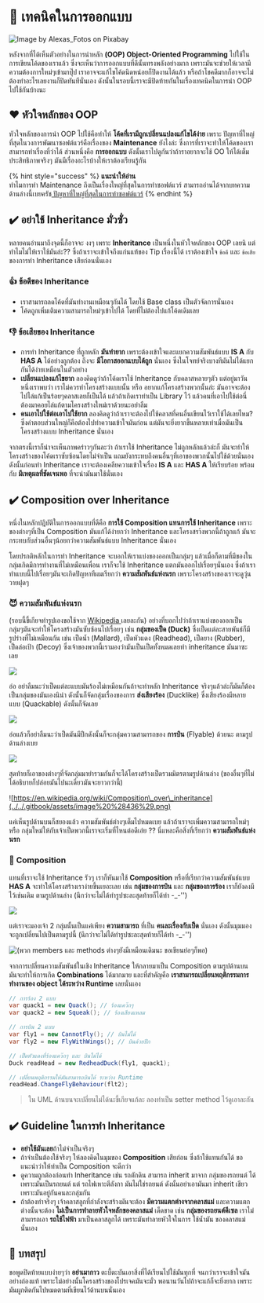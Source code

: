 # 🥰 เทคนิคในการออกแบบ

![Image by Alexas\_Fotos on Pixabay](../../.gitbook/assets/image%20%28317%29.png)

หลังจากที่ได้เห็นตัวอย่างในการนำหลัก **\(OOP\) Object-Oriented Programming** ไปใช้ในการเขียนโค้ดของเราแล้ว ซึ่งจะเห็นว่าการออกแบบที่ดีนั้นทรงพลังอย่างมาก เพราะมันจะช่วยให้เวลามีความต้องการใหม่ๆเข้ามาปุ๊ป เราอาจจะแก้ไขโค้ดนิดหน่อยก็ปิดงานได้แล้ว หรือถ้าโชคดีมากก็อาจจะไม่ต้องทำอะไรเลยงานก็ปิดทันทีนั่นเอง ดังนั้นในรอบนี้เราจะมีปิดท้ายกันในเรื่องเทคนิคในการนำ OOP ไปใช้กันบ้างนะ

## ❤️ หัวใจหลักของ OOP

หัวใจหลักของการนำ OOP ไปใช้คือทำให้ **โค้ดที่เรามีถูกเปลี่ยนแปลงแก้ไขได้ง่าย** เพราะ ปัญหาที่ใหญ่ที่สุดในวงการพัฒนาซอฟต์แวร์คือเรื่องของ **Maintenance** ยังไงล่ะ ซึ่งการที่เราจะทำให้โค้ดของเราสามารถทำเรื่องที่ว่าได้ ส่วนหนึ่งคือ **การออกแบบ** ดังนั้นเราไปดูกันว่าถ้าราอยากจะใช้ OO ให้ได้เต็มประสิทธิภาพจริงๆ มันมีเรื่องอะไรบ้างให้เราต้องเรียนรู้กัน

{% hint style="success" %}
**แนะนำให้อ่าน**  
ทำไมการทำ Maintenance ถึงเป็นเรื่องใหญ่ที่สุดในการทำซอฟต์แวร์ สามารถอ่านได้จากบทความด้านล่างนี้เบยครัช[ ปัญหาที่ใหญ่ที่สุดในการทำซอฟต์แวร์](https://saladpuk.gitbook.io/learn/v/tips/why-software-fail)
{% endhint %}

## ✔️ อย่าใช้ Inheritance มั่วซั่ว

หลายคนอ่านมาถึงจุดนี้ก็อาจจะ งงๆ เพราะ **Inheritance** เป็นหนึ่งในหัวใจหลักของ OOP เลยนิ แต่ทำไมไม่ให้เราใช้มันล่ะ?? ซึ่งถ้าเราจะเข้าใจถึงแก่นแท้ของ Tip เรื่องนี้ได้ เราต้องเข้าใจ `ข้อดี` และ `ข้อเสีย` ของการทำ Inheritance เสียก่อนนั่นเอง

### 👍 ข้อดีของ Inheritance

* เราสามารถลดโค้ดที่มันทำงานเหมือนๆกันได้ โดยใช้ Base class เป็นตัวจัดการนั่นเอง
* โค้ดถูกเพิ่มเติมความสามารถใหม่ๆเข้าไปได้ โดยที่ไม่ต้องไปแก้โค้ดเดิมเลย

### 👎 ข้อเสียของ Inheritance

* การทำ Inheritance ที่ถูกหลัก **มันทำยาก** เพราะต้องเข้าใจและแยกความสัมพันธ์แบบ **IS A** กับ **HAS A** ได้อย่างถูกต้อง ถึงจะ **มีโอกาสออกแบบได้ถูก** นั่นเอง ซึ่งในโจทย์จริงบางทีมันไม่ได้แยกกันได้ง่ายเหมือนในตัวอย่าง
* **เปลี่ยนแปลงแก้ไขยาก** ลองคิดดูว่าถ้าโค้ดเราใช้ Inheritance กับคลาสหลายๆตัว แต่อยู่มาวันหนึ่งเราพบว่า เราไม่ควรทำโครงสร้างแบบนั้น หรือ อยากแก้โครงสร้างพวกนั้นล่ะ มันอาจจะต้องไปไล่แก้เป็นร้อยๆคลาสเลยก็เป็นได้ แล้วถ้าเกิดเราทำเป็น Library ไว้ แล้วคนที่เอาไปใช้ต่อนี่ต้องมาคอยไล่แก้ตามโครงสร้างใหม่เราด้วยนะอย่าลืม
* **คนเอาไปใช้ต่อเอาไปใช้ยาก** ลองคิดดูว่าถ้าเราจะต้องไปใช้คลาสที่คนอื่นเขียนไว้เราใช้ได้เลยไหม? ซึ่งคำตอบส่วนใหญ่ก็คือต้องไปทำความเข้าใจมันก่อน แต่มันจะยิ่งยากขึ้นหลายเท่าเมื่อมันเป็นโครงสร้างแบบ Inheritance นั่นเอง

จากตรงนี้เราก็น่าจะเห็นภาพคร่าวๆกันละว่า ถ้าเราใช้ Inheritance ไม่ถูกหลักแล้วล่ะก็ มันจะทำให้โครงสร้างของโค้ดเราซับซ้อนโดยไม่จำเป็น แถมยังกระทบถึงคนอื่นๆที่เอาของพวกนั้นไปใช้ด้วยนั่นเอง ดังนั้นก่อนทำ Inheritance เราจะต้องเคลียความเข้าใจเรื่อง **IS A** และ **HAS A** ให้เรียบร้อย พร้อมกับ **มีเหตุผลที่ชัดเจนพอ** ที่จะนำมันมาใช้นั่นเอง

## ✔️ Composition over Inheritance

หนึ่งในหลักปฎิบัติในการออกแบบที่ดีคือ **การใช้ Composition แทนการใช้ Inheritance** เพราะของต่างๆที่เป็น Composition มันแก้ได้ง่ายกว่า Inheritance และโครงสรา้งพวกนี้ถ้าถูกแก้ มันจะกระทบกับส่วนอื่นๆน้อยกว่าความสัมพันธ์แบบ Inheritance นั่นเอง

โดยปรกติหลักในการทำ Inheritance จะบอกให้เราแบ่งของออกเป็นกลุ่มๆ แล้วเมื่อก็ตามที่มีของในกลุ่มเกิดมีการทำงานที่ไม่เหมือนเพื่อน เราก็จะใช้ Inheritance แตกมันออกไปเรื่อยๆนั่นเอง ซึ่งถ้าเราทำแบบนี้ไปเรื่อยๆมันจะเกิดปัญหาทีผมเรียกว่า **ความสัมพันธ์แห่งนรก** เพราะโครงสร้างของเราจะดูวุ่นวายฝุดๆ

### 😈 ความสัมพันธ์แห่งนรก

\(รอบนี้ขี้เกียจทำรูปเองขอใช้จาก [Wikipedia ](https://en.wikipedia.org/wiki/Composition_over_inheritance)เลยละกัน\) อย่างที่บอกไปว่าถ้าเราแบ่งของออกเป็นกลุ่มๆมันจะทำให้โครงสร้างมันซับซ้อนไปเรื่อยๆ เช่น **กลุ่มของเป็ด \(Duck\)** ซึ่งเป็ดแต่ละสายพันธ์ก็มีรูปร่างที่ไม่เหมือนกัน เช่น เป็ดน้ำ \(Mallard\), เป็ดหัวแดง \(Readhead\), เป็ดยาง \(Rubber\), เป็ดล่อเป้า \(Decoy\) ซึ่งเจ้าของพวกนี้เรามองว่ามันเป็นเป็ดทั้งหมดเลยทำ inheritance มันมาซะเลย

![](../../.gitbook/assets/image%20%2846%29.png)

อ่อ อย่าลืมนะว่าเป็ดแต่ละแบบมันร้องไม่เหมือนกันถ้าจะทำหลัก Inheritance จริงๆแล้วล่ะก็มันก็ต้องเป็นกลุ่มของมันเองนิน่า ดังนั้นก็จัดกลุ่มเรื่องของการ **ส่งเสียงร้อง** \(Ducklike\) ซึ่งเสียงร้องมีหลายแบบ \(Quackable\) ดังนั้นก็จัดเลย 

![](../../.gitbook/assets/image%20%28805%29.png)

อ่อแล้วก็อย่าลืมนะว่าเป็ดมันมีปีกดังนั้นก็จะกลุ่มความสามารถของ **การบิน** \(Flyable\) ด้วยนะ ตามรูปด้านล่างเบย

![](../../.gitbook/assets/image%20%28542%29.png)

สุดท้ายก็เอาของต่างๆที่จัดกลุ่มมายำรวมกันก็จะได้โครงสร้างเป็ดรวมมิตรตามรูปด้านล่าง \(ของอื่นๆที่ไม่ได้อธิบายก็ปล่อยมันไปนะเดี๋ยวมันจะยาวกว่านี้\)

![https://en.wikipedia.org/wiki/Composition\_over\_inheritance](../../.gitbook/assets/image%20%28436%29.png)

แค่เห็นรูปด้านบนก็สยองแล้ว ความสัมพันธ์ต่างๆเต็มไปหมดเบย แล้วถ้าเราจะเพิ่มความสามารถใหม่ๆ หรือ กลุ่มใหม่ให้กับเจ้าเป็ดพวกนี้เราจะเริ่มที่ไหนต่อดีเอ่ย ?? นี่แหละคือสิ่งที่เรียกว่า **ความสัมพันธ์แห่งนรก**

### 🎎 **Composition**

แทนที่เราจะใช้ Inheritance รัวๆ เราก็หันมาใช้ **Composition** หรือที่เรียกว่าความสัมพันธ์แบบ **HAS A** จะทำให้โครงสร้างเราง่ายขึ้นเยอะเลย เช่น **กลุ่มของการบิน** และ **กลุ่มของการร้อง** เราก็ยังคงมีไว้เช่นเดิม ตามรูปด้านล่าง  \(นึกว่าจะไม่ได้ทำรูปซะละสุดท้ายก็ได้ทำ -\_-''\)

![](../../.gitbook/assets/image%20%28753%29.png)

แต่เราจะมองเจ้า 2 กลุ่มนั้นเป็นแค่เพียง **ความสามารถ** ที่เป็น **คนละเรื่องกับเป็ด** นั่นเอง ดังนั้นมุมมองจะถูกเปลี่ยนไปเป็นตามรูปนี้ \(นึกว่าจะไม่ได้ทำรูปซะละสุดท้ายก็ได้ทำ -\_-''\)

![\(&#xE1E;&#xE27;&#xE01; members &#xE41;&#xE25;&#xE30; methods &#xE15;&#xE48;&#xE32;&#xE07;&#xE46;&#xE22;&#xE31;&#xE07;&#xE21;&#xE35;&#xE40;&#xE2B;&#xE21;&#xE37;&#xE2D;&#xE19;&#xE40;&#xE14;&#xE34;&#xE21;&#xE19;&#xE30; &#xE02;&#xE2D;&#xE40;&#xE02;&#xE35;&#xE22;&#xE19;&#xE22;&#xE48;&#xE2D;&#xE46;&#xE01;&#xE47;&#xE1E;&#xE2D;\)](../../.gitbook/assets/image%20%28879%29.png)

จากการเปลี่ยนความสัมพันธ์ในเชิง Inheritance ให้กลายมาเป็น Composition ตามรูปด้านบน มันจะทำให้การเกิด **Combinations** ได้มากมาย และที่สำคัญคือ **เราสามารถเปลี่ยนพฤติกรรมการทำงานของ object ได้ระหว่าง Runtime** เลยนั่นเอง

```csharp
// การร้อง 2 แบบ
var quack1 = new Quack(); // ร้องแคว๊กๆ
var quack2 = new Squeak(); // ร้องเสียงแหลม

// การบิน 2 แบบ
var fly1 = new CannotFly(); // บินไม่ได้
var fly2 = new FlyWithWings(); // บินด้วยปีก

// เป็ดหัวแดงที่ร้องแคว๊กๆ และ บินไม่ได้
Duck readHead = new RedheadDuck(fly1, quack1);

// เปลี่ยนพฤติกรรมให้มันสามารถบินได้ ระหว่าง Runtime
readHead.ChangeFlyBehaviour(flt2);
```

> ใน UML ด้านบนจะเปลี่ยนไม่ได้นะขี้เกียจแก้ละ ลองทำเป็น setter method ไว้ดูเอาละกัน

## ✔️ Guideline ในการทำ Inheritance

* **อย่าใช้มันเลย**ถ้าไม่จำเป็นจริงๆ 
* ถ้าจำเป็นต้องใช้จริงๆ ให้ลองคิดในมุมของ **Composition** เสียก่อน ซึ่งถ้าใช้แทนกันได้ ขอแนะนำว่าให้ทำเป็น Composition จะดีกว่า
* ดูความถูกต้องก่อนทำ Inheritance เช่น รถตักดิน สามารถ inherit มาจาก กลุ่มของรถยนต์ ได้ เพราะมันเป็นรถยนต์ แต่ รถไฟเหาะตีลังกา มันไม่ใช่รถยนต์ ดังนั้นอย่าเอามันมา inherit เชียว เพราะมันอยู่กันคนละกลุ่มกัน
* ถ้าต้องทำจริงๆ เจ้าคลาสลูกที่กำลังจะสร้างมันจะต้อง **มีความแตกต่างจากคลาสแม่** และความแตกต่างนั้นจะต้อง **ไม่เป็นการทำลายหัวใจหลักของคลาสแม่** เด็ดขาด เช่น **กลุ่มของรถยนต์ดีเซล** เราไม่สามารถเอา **รถใช้ไฟฟ้า** มาเป็นคลาสลูกได้ เพราะมันทำลายหัวใจในการ ใช้น้ำมัน ของคลาสแม่นั่นเอง

## 🎯 บทสรุป

ขอพูดปิดท้ายแบบง่ายๆว่า **อย่าเมากาว** ตะบี้ตะบันเอาสิ่งที่ได้เรียนไปใช้มันทุกที่ จนกว่าเราจะเข้าใจมันอย่างถ่องแท้ เพราะไม่อย่างนั้นโครงสร้างของโปรเจคมันจะมั่ว พอนานวันไปถ้าจะแก้ก็จะยิ่งยาก เพราะมันผูกติดกันไปหมดตามที่เขียนไว้ด้านบนนั่นเอง

